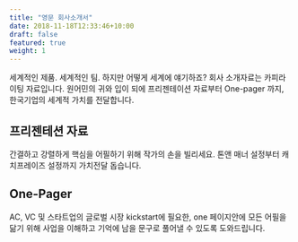```yaml
---
title: "영문 회사소개서"
date: 2018-11-18T12:33:46+10:00
draft: false
featured: true
weight: 1
---
```


세계적인 제품. 세계적인 팀.
하지만 어떻게 세계에 얘기하죠? 회사 소개자료는 카피라이팅 자료입니다.
원어민의 귀와 입이 되에 프리젠테이션 자료부터 One-pager 까지, 한국기업의 세계적 가치를 전달합니다.

## 프리젠테션 자료

간결하고 강렬하게 핵심을 어필하기 위해 작가의 손을 빌리세요. 톤앤 매너 설정부터 캐치프레이즈 설정까지 가치전달 돕습니다.

## One-Pager

AC, VC 및 스타트업의 글로벌 시장 kickstart에 필요한, one 페이지안에 모든 어필을 닮기 위해 사업을 이해하고 기억에 남을 문구로 풀어낼 수 있도록 도와드립니다.
